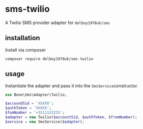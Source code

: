 # sms-twilio
A Twilio SMS provider adapter for `delboy1978uk/sms`
## installation
Install via composer
```
composer require delboy1978uk/sms-twilio
```
## usage
Instantiate the adapter and pass it into the `SmsService`constructor.
```php
use Bone\Sms\Adapter\Twilio;

$accoundSid = 'XXXXX';
$authToken = 'XXXXX';
$fomNumber = '+3211122233';
$adapter = new Twilio($accountSid, $authToken, $fromNumber);
$service = new SmsService($adapter);
```

